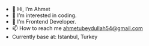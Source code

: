 - 👋 Hi, I’m Ahmet
- 👀 I’m interested in coding.
- 🌱 I’m Frontend Developer.
- 📫 How to reach me ahmetubeydullah54@gmail.com
- Currently base at: Istanbul, Turkey
<!---
ahmetubeydullah/ahmetubeydullah is a ✨ special ✨ repository because its `README.md` (this file) appears on your GitHub profile.
You can click the Preview link to take a look at your changes.
--->
